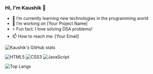 ### Hi, I'm Kaushik 👋

- 🌱 I’m currently learning new technologies in the programming world
- 🔭 I’m working on [Your Project Name]
- ⚡ Fun fact: I love solving DSA problems!
- 📫 How to reach me: [Your Email]

![Kaushik's GitHub stats](https://github-readme-stats.vercel.app/api?username=kaushik73&show_icons=true&theme=dark)

![HTML5](https://img.shields.io/badge/HTML5-E34F26?style=for-the-badge&logo=html5&logoColor=white)
![CSS3](https://img.shields.io/badge/CSS3-1572B6?style=for-the-badge&logo=css3&logoColor=white)
![JavaScript](https://img.shields.io/badge/JavaScript-F7DF1E?style=for-the-badge&logo=javascript&logoColor=black)

![Top Langs](https://github-readme-stats.vercel.app/api/top-langs/?username=kaushik73&layout=compact&theme=dark)
